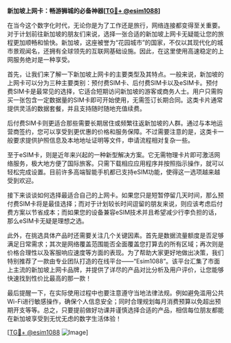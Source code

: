 **新加坡上网卡：畅游狮城的必备神器[[TG💪+ @esim1088](https://t.me/s/esim1088)]**

在当今这个数字化时代，无论你是为了工作还是旅行，网络连接都变得至关重要。对于计划前往新加坡的朋友们来说，选择一张合适的新加坡上网卡无疑能让您的旅程更加顺畅和愉快。新加坡，这座被誉为“花园城市”的国家，不仅以其现代化的城市景观闻名，还拥有全球领先的互联网基础设施。因此，在这里使用高速稳定的上网服务绝对是一种享受。

首先，让我们来了解一下新加坡上网卡的主要类型及其特点。一般来说，新加坡的上网卡可以分为三种主要类别：预付费SIM卡、后付费SIM卡以及eSIM卡。预付费SIM卡是最常见的选择，它适合短期访问新加坡的游客或商务人士。用户只需购买一张包含一定数据量的SIM卡即可开始使用，无需签订长期合同。这类卡片通常提供灵活的数据套餐，并且支持随时随地充值续费。

后付费SIM卡则更适合那些需要长期居住或频繁往返新加坡的人群。通过与本地运营商签约，您可以享受到更优惠的价格和服务保障。不过需要注意的是，这类卡一般要求提供护照信息及本地地址证明等文件，申请流程相对复杂一些。

至于eSIM卡，则是近年来兴起的一种新型解决方案。它无需物理卡片即可激活网络服务，极大地方便了国际旅客。只需下载相应应用程序并按照指示操作，就可以轻松完成设置。目前许多高端智能手机都已支持eSIM功能，使得这一选项越来越受到欢迎。

接下来谈谈如何选择最适合自己的上网卡。如果您只是短暂停留几天时间，那么预付费SIM卡将是最佳选择；而对于计划较长时间逗留的朋友来说，则应该考虑后付费方案以节省成本；而如果您的设备兼容eSIM技术并且希望减少行李负担的话，那么eSIM卡无疑是理想之选。

此外，在挑选具体产品时还需要关注几个关键因素。首先是数据流量额度是否足够满足日常需求；其次是网络覆盖范围能否全面覆盖您打算去的所有区域；再次则是价格合理性以及客服响应速度等方面的表现。为了帮助大家更好地做出决策，我们特别推荐了一款由专业团队打造的在线平台——“Esim1088”。该平台汇集了市面上主流的新加坡上网卡品牌，并提供了详尽的产品对比分析及用户评价，让您能够快速找到性价比最高的那一款！

最后提醒一下，在实际使用过程中也要注意遵守当地法律法规。例如避免滥用公共Wi-Fi进行敏感操作，确保个人信息安全；同时合理规划每月消费预算以免超出预期开支等等。总之，只要提前做好功课并谨慎选择合适的产品，相信每位朋友都能在新加坡享受到无忧无虑的数字生活体验！

[[TG💪+ @esim1088](https://t.me/s/esim1088) ![Image](https://i.postimg.cc/4NQfJmqS/Snipaste-2025-05-13-00-14-12.png)]